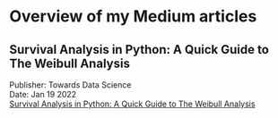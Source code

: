 # Overview of my Medium articles
## Survival Analysis in Python: A Quick Guide to The Weibull Analysis
Publisher: Towards Data Science  
Date: Jan 19 2022  
[Survival Analysis in Python: A Quick Guide to The Weibull Analysis](https://towardsdatascience.com/survival-analysis-in-python-a-quick-guide-to-the-weibull-analysis-5babd4f137f6)